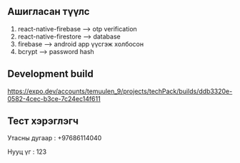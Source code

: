
## Ашигласан түүлс

1. react-native-firebase --> otp verification
2. react-native-firestore --> database
3. firebase --> android app үүсгэж холбосон
4. bcrypt --> password hash

## Development build
https://expo.dev/accounts/temuulen_9/projects/techPack/builds/ddb3320e-0582-4cec-b3ce-7c24ec14f611


## Тест хэрэглэгч 
Утасны дугаар : +97686114040

Нууц үг : 123

